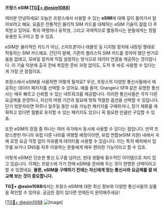 **프랑스 eSIM [[TG💪+ @esim1088](https://t.me/s/esim1088)]**

여러분 안녕하세요! 오늘은 프랑스에서 사용할 수 있는 **eSIM**에 대해 깊이 들어가서 알아보려고 해요. 요즘은 전통적인 물리적 SIM 카드를 대체하는 eSIM 기술이 점점 더 주목받고 있어요. 특히 여행자나 유학생, 그리고 국제적으로 활동하시는 분들에게는 정말 유용한 도구라고 할 수 있죠.

eSIM은 물리적인 카드가 아닌, 스마트폰이나 태블릿 등 디지털 장치에 내장된 형태로 작동하는 SIM 카드예요. 간단히 말해, 기존의 플라스틱 SIM 카드를 꽂아야 했던 번거로움을 없애고, 모바일 장치에 직접 설정하는 방식으로 데이터 연결을 제공하는 것이랍니다. 이 기술 덕분에 출국 전에 복잡한 준비 과정 없이도, 도착 후 바로 사용할 수 있다는 게 가장 큰 장점이죠.

프랑스에서 eSIM을 사용하면 어떻게 될까요? 우선, 프랑스의 다양한 통신사들에서 제공하는 데이터 패키지를 선택할 수 있어요. 예를 들어, Orange나 SFR 같은 유명한 통신사는 매우 빠르고 신뢰할 수 있는 네트워크를 제공합니다. 이러한 통신사들은 각각 다른 요금제를 운영하니, 자신의 여행 기간과 필요에 맞춰 적절한 옵션을 선택할 수 있답니다. 단기 방문자라면 하루나 일주일 동안 사용 가능한 패키지를 구매하거나, 장기 체류를 계획하고 있다면 월별로 유지할 수 있는 패키지도 있으니 꼭 필요한 만큼만 구입할 수 있죠.

또한 eSIM의 장점 중 하나는 여러 국가에서 동시에 사용할 수 있다는 점입니다. 만약 프랑스뿐만 아니라 유럽 다른 나라를 여행할 예정이라면, 유럽 연합(eSIM 지원) 내에서 국제 로밍 요금 걱정 없이 자유롭게 데이터를 사용할 수 있습니다. 이는 특히 해외에서 업무를 보거나 SNS를 자주 이용하는 분들에게 매우 편리한 기능이라고 할 수 있죠.

이렇게 eSIM은 단순한 통신 도구를 넘어선, 현대 생활에 필수적인 아이템으로 자리 잡고 있습니다. 이제는 프랑스에 가기 전에 eSIM을 준비해 두는 것이 현명한 선택이라고 할 수 있겠네요. **물론, eSIM을 구매하기 전에는 자신에게 맞는 통신사와 요금제를 잘 비교해 보는 것이 중요합니다.**

**TG💪+ @esim1088**에서는 프랑스 eSIM에 대한 최신 정보와 다양한 통신사들의 상품을 확인할 수 있어요. 궁금한 점이 있다면 언제든지 문의해주세요! 

[[TG💪+ @esim1088](https://t.me/s/esim1088) ![Image](https://i.postimg.cc/Y0z9fWf4/image.png)]